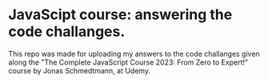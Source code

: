 # JavaScipt course: answering the code challanges.

This repo was made for uploading my answers to the code challanges given along the "The Complete JavaScript Course 2023: From Zero to Expert!" course by Jonas Schmedtmann, at Udemy.